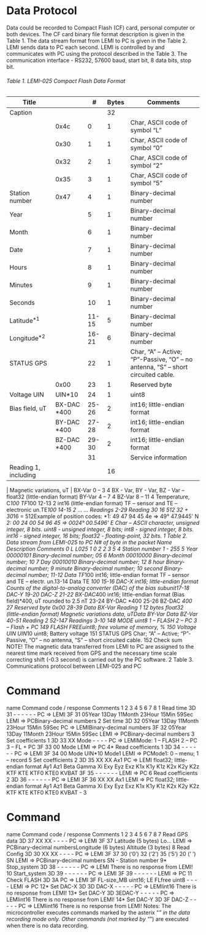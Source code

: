 # Data Protocol

Data could be recorded to Compact Flash (CF) card, personal computer or both devices. The CF card binary file format description is given in the Table 1. The data stream format from LEMI to PC is given in the Table 2. LEMI sends data to PC each second. LEMI is controlled by and communicates with PC using the protocol described in the Table 3. The communication interface - RS232, 57600 baud, start bit, 8 data bits, stop bit.

###### Table 1. LEMI-025 Compact Flash Data Format 
| Title |   | # | Bytes | Comments |
| ----- | - | ------ | ----- | -------- |
| Caption | | | 32 | |
| | 0x4c | 0 | 1 | Char, ASCII code of symbol “L” |
| | 0x30 | 1 | 1 | Char, ASCII code of symbol “0” |
| | 0x32 | 2 | 1 | Char, ASCII code of symbol “2” |
| | 0x35 | 3 | 1 | Char, ASCII code of symbol “5” |
| Station number | 0x47 | 4 | 1 | Binary-decimal number |
| Year | | 5 | 1 | Binary-decimal number |
| Month | | 6 | 1 | Binary-decimal number |
| Date | | 7 | 1 | Binary-decimal number |
| Hours | | 8 | 1 | Binary-decimal number |
| Minutes | | 9 | 1 | Binary-decimal number |
| Seconds | | 10 | 1 | Binary-decimal number |
| Latitude<sup>*1</sup> | | 11-15 | 5 | Binary-decimal number |
| Longitude<sup>*2</sup> | | 16-21 | 6 | Binary-decimal number |
| STATUS GPS | | 22 | 1 | Char, “A” – Active; “P”-Passive, “O” – no antenna, “S” – short circuited cable. |
| | 0x00 | 23 | 1 | Reserved byte |
| Voltage UIN | UIN*10 | 24 | 1 | uint8 |
| Bias field, uT | BX-DAC *400 | 25-26 | 2 | int16; little-endian format |
| | BY-DAC *400 | 27-28 | 2 | int16; little-endian format |
| | BZ-DAC *400 | 29-30 | 2 | int16; little-endian format |
| | | 31 | | Service information |
| Reading 1, including | | | 16 | |

| Magnetic variations, uT |
BX-Var 0 – 3 4 BX   -  Var, BY   -  Var, BZ   -  Var –
float32
(little-endian format)
BY-Var 4 – 7 4
BZ-Var 8 – 11 4
Temperature,
C*100
TF*100 12-13 2 int16 (little-endian format)
TF – sensor and TE – electronic un.TE*100 14-15 2
... ... Readings 2-29
Reading 30 16
512 32 + 30*16 = 512Example of position codes: *1: 49 47 94 45 4e   => 49° 47.9445' N
*2: 00 24 00 54 96 45  => 0024° 00.5496' E
Char – ASCII character, unsigned integer, 8 bits.
uint8 - unsigned integer, 8 bits; int8  - signed integer, 8 bits.
int16 - signed integer, 16 bits; float32 - floating-point, 32 bits.
1
Table 2. Data stream from LEMI-025 to PC
N# of
byte in
the
packet
Name Description Comments
0 L L025
1 0
2 2
3 5
4 Station number 1 - 255
5 Year 00000101 Binary-decimal number; 05
6 Month 00010000 Binary-decimal number; 10
7 Day 00010010 Binary-decimal number; 12
8 hour Binary-decimal number;
9 minute Binary-decimal number;
10 second Binary-decimal number;
11-12 Data TF*100  int16; little-endian format
TF – sensor and TE – electr. un.13-14 Data TE *100
15-16 DAC-X int16; little-endian format
Counts of the  digital-to-analog
converter (DAC) of the bias subunit17-18 DAC-Y
19-20 DAC-Z
21-22 BX-DAC*400 int16; little-endian format
(Bias field)*400, uT
rounded to 2.5 nT
23-24 BY-DAC *400
25-26 BZ-DAC *400
27 Reserved byte 0x00
28-39 Data BX-Var Reading 1
12 bytes
float32 (little-endian format)
Magnetic variations data, uTData BY-Var
Data BZ-Var 
40-51 Reading 2
52-147 Readings 3-10
148 MODE  uint8 
1 – FLASH
2 – PC
3 – Flash + PC
149 FLASH FREEuint8;
free volume of memory, %
150 Voltage UIN UIN*10 uint8; Battery voltage
151 STATUS GPS Char; “A” – Active; “P”-Passive, “O” –
no antenna, “S” – short circuited 
cable.
152 Check sum
NOTE! The magnetic data transferred from LEMI to PC are assigned to the nearest time
mark   received   from   GPS   and   the   necessary   time   scale   correcting   shift   (-0.3   second)   is
carried out by the PC software.
2
Table 3. Communications protocol between LEMI-025 and PC
# Command
name
Command code / response Comments
1 2 3 4 5 6 7 8
1 Read time 3D 31 - - - - - - PC => LEMI
3F 31 05Year
13Day
11Month
23Hour
15Min
59Sec
LEMI => PCBinary-decimal numbers
2 Set time 3D 32 05Year
13Day
11Month
23Hour
15Min
59Sec
PC => LEMIBinary-decimal numbers
3F 32 05Year
13Day
11Month
23Hour
15Min
59Sec
LEMI => PCBinary-decimal numbers
3 Set 
coefficients 1  3D 33 XX Mode - - - -
PC => LEMIMode:
1 – FLASH
2 – PC
3 – FL + PC
3F 33 00 Mode LEMI => PC
4* Read 
coefficients 1
3D 34 - - - - - - PC => LEMI
3F 34 00 Mode UIN*10 Mode1
LEMI => PCMode1: 
0 – menu; 1 – record
5 Set 
coefficients 2
3D 35 XX XX Ax1 PC => LEMI
float32; little-endian
format
Ay1 Az1
Beta Gamma
Xi Exy
Eyz Exz
K1x K1y
K1z K2x
K2y K2z
KTF KTE
KTF0 KTE0
KVBAT
3F 35 - - - - - - LEMI => PC
6 Read 
coefficients 2
3D 36 - - - - - - PC => LEMI
3F 36 XX XX Ax1 LEMI => PC
float32; little-endian
format
Ay1 Az1
Beta Gamma
Xi Exy
Eyz Exz
K1x K1y
K1z K2x
K2y K2z
KTF KTE
KTF0 KTE0
KVBAT -
3
# Command
name
Command code / response Comments
1 2 3 4 5 6 7 8
7 Read GPS 
data
3D 37 XX XX - - - - PC => LEMI
3F 37 Latitude (5 bytes) Lo... LEMI => PCBinary-decimal numbersLongitude (6 bytes) Altitude (3 bytes)
8 Read Config 3D 30 XX XX - - - - PC => LEMI
3F 37 30
(‘0’)
32
(‘2’)
35
(‘5’)
20
(‘ ’)
SN LEMI => PCBinary-decimal numbers
SN -  Station number
9* Stop_system 3D 38 - - - - - - PC => LEMI
There is no response
from LEMI!
10 Start_system 3D 39 - - - - - - PC => LEMI
3F 39 - - - - - - LEMI => PC
11 Check 
FLASH
3D 3A PC => LEMI
3F FL-size_MB
uint16; LE
FLfree
uint8 - - - - LEMI => PC
12* Set DAC-X 3D 3D DAC-X - - - - - PC => LEMIint16
There is no response
from LEMI!
13* Set DAC-Y 3D 3EDAC-Y - - - - - PC => LEMIint16
There is no response
from LEMI!
14* Set DAC-Y 3D 3F DAC-Z - - - - - PC => LEMIint16
There is no response
from LEMI!
Notes: The microcontroller executes commands marked by the asterix “*” in the data recording
mode only. Other commands (not marked by “*”) are executed when there is no data recording. 